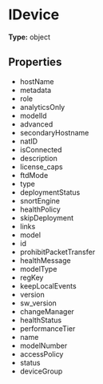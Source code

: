 # IDevice


**Type:** object

## Properties
* hostName
* metadata
* role
* analyticsOnly
* modelId
* advanced
* secondaryHostname
* natID
* isConnected
* description
* license_caps
* ftdMode
* type
* deploymentStatus
* snortEngine
* healthPolicy
* skipDeployment
* links
* model
* id
* prohibitPacketTransfer
* healthMessage
* modelType
* regKey
* keepLocalEvents
* version
* sw_version
* changeManager
* healthStatus
* performanceTier
* name
* modelNumber
* accessPolicy
* status
* deviceGroup
